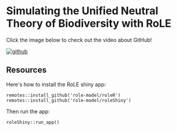 # Simulating the Unified Neutral Theory of Biodiversity with RoLE

Click the image below to check out the video about GitHub!

[![github](https://img.youtube.com/vi/ycWzCVqKKEQ/0.jpg)](https://www.youtube.com/watch?v=ycWzCVqKKEQ)

## Resources

Here's how to install the RoLE shiny app:

```
remotes::install_github('role-model/roleR')
remotes::install_github('role-model/roleShiny')
```

Then run the app:

```
roleShiny::run_app()
```
